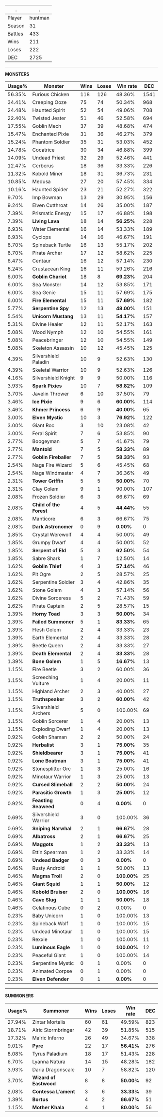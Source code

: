 .|.
|-|-
Player|huntman
Season|31
Battles|433
Wins|211
Loses|222
DEC|2725

---
**MONSTERS**

Usage%|Monster|Wins|Loses|Win rate|DEC|
-|-|-|-|-|-|
56.35%|Furious Chicken|118|126|48.36%|1541|
34.41%|Creeping Ooze|75|74|50.34%|968|
24.48%|Haunted Spirit|52|54|49.06%|708|
22.40%|Twisted Jester|51|46|52.58%|694|
17.55%|Goblin Mech|37|39|48.68%|474|
15.47%|Enchanted Pixie|31|36|46.27%|379|
15.24%|Phantom Soldier|35|31|53.03%|452|
14.78%|Cocatrice|30|34|46.88%|399|
14.09%|Undead Priest|32|29|52.46%|441|
12.47%|Cerberus|18|36|33.33%|226|
11.32%|Kobold Miner|18|31|36.73%|231|
10.85%|Medusa|27|20|57.45%|334|
10.16%|Haunted Spider|23|21|52.27%|322|
9.70%|Imp Bowman|13|29|30.95%|156|
9.24%|Elven Cutthroat|14|26|35.00%|187|
7.39%|Prismatic Energy|15|17|46.88%|198|
7.39%|**Living Lava**|18|14|**56.25%**|228|
6.93%|Water Elemental|16|14|53.33%|189|
6.93%|Cyclops|14|16|46.67%|191|
6.70%|Spineback Turtle|16|13|55.17%|202|
6.70%|Pirate Archer|17|12|58.62%|225|
6.47%|Centaur|16|12|57.14%|230|
6.24%|Crustacean King|16|11|59.26%|216|
6.00%|**Goblin Chariot**|18|8|**69.23%**|204|
6.00%|Sea Monster|14|12|53.85%|171|
6.00%|Sea Genie|15|11|57.69%|175|
6.00%|**Fire Elemental**|15|11|**57.69%**|182|
5.77%|**Serpentine Spy**|12|13|**48.00%**|151|
5.54%|**Unicorn Mustang**|13|11|**54.17%**|157|
5.31%|Divine Healer|12|11|52.17%|163|
5.08%|Wood Nymph|12|10|54.55%|161|
5.08%|Peacebringer|12|10|54.55%|149|
5.08%|Skeleton Assassin|10|12|45.45%|125|
4.39%|Silvershield Paladin|10|9|52.63%|130|
4.39%|Skeletal Warrior|10|9|52.63%|126|
4.16%|Silvershield Knight|9|9|50.00%|116|
3.93%|**Spark Pixies**|10|7|**58.82%**|109|
3.70%|Javelin Thrower|6|10|37.50%|79|
3.46%|**Ice Pixie**|9|6|**60.00%**|114|
3.46%|**Khmer Princess**|6|9|**40.00%**|65|
3.00%|**Elven Mystic**|10|3|**76.92%**|122|
3.00%|Giant Roc|3|10|23.08%|42|
3.00%|Feral Spirit|7|6|53.85%|90|
2.77%|Boogeyman|5|7|41.67%|79|
2.77%|**Mantoid**|7|5|**58.33%**|89|
2.77%|**Goblin Fireballer**|7|5|**58.33%**|93|
2.54%|Naga Fire Wizard|5|6|45.45%|68|
2.54%|Naga Windmaster|4|7|36.36%|49|
2.31%|**Tower Griffin**|5|5|**50.00%**|70|
2.31%|Clay Golem|9|1|90.00%|107|
2.08%|Frozen Soldier|6|3|66.67%|69|
2.08%|**Child of the Forest**|4|5|**44.44%**|55|
2.08%|Manticore|6|3|66.67%|75|
2.08%|**Dark Astronomer**|0|9|**0.00%**|0|
1.85%|Crystal Werewolf|4|4|50.00%|49|
1.85%|Grumpy Dwarf|4|4|50.00%|52|
1.85%|**Serpent of Eld**|5|3|**62.50%**|54|
1.85%|Sabre Shark|1|7|12.50%|14|
1.62%|**Goblin Thief**|4|3|**57.14%**|46|
1.62%|Pit Ogre|2|5|28.57%|25|
1.62%|Serpentine Soldier|3|4|42.86%|35|
1.62%|Stone Golem|4|3|57.14%|56|
1.62%|Divine Sorceress|5|2|71.43%|59|
1.62%|Pirate Captain|2|5|28.57%|15|
1.39%|**Horny Toad**|3|3|**50.00%**|34|
1.39%|**Failed Summoner**|5|1|**83.33%**|65|
1.39%|Flesh Golem|2|4|33.33%|23|
1.39%|Earth Elemental|2|4|33.33%|28|
1.39%|Beetle Queen|2|4|33.33%|27|
1.39%|**Death Elemental**|2|4|**33.33%**|28|
1.39%|**Bone Golem**|1|5|**16.67%**|13|
1.15%|Fire Beetle|3|2|60.00%|36|
1.15%|Screeching Vulture|1|4|20.00%|11|
1.15%|Highland Archer|2|3|40.00%|27|
1.15%|**Truthspeaker**|3|2|**60.00%**|42|
1.15%|Silvershield Archers|5|0|100.00%|69|
1.15%|Goblin Sorcerer|1|4|20.00%|13|
1.15%|Exploding Dwarf|1|4|20.00%|13|
0.92%|Goblin Shaman|2|2|50.00%|24|
0.92%|**Herbalist**|3|1|**75.00%**|35|
0.92%|**Shieldbearer**|3|1|**75.00%**|41|
0.92%|**Lone Boatman**|3|1|**75.00%**|41|
0.92%|Stonesplitter Orc|1|3|25.00%|16|
0.92%|Minotaur Warrior|1|3|25.00%|13|
0.92%|**Cursed Slimeball**|2|2|**50.00%**|24|
0.92%|**Parasitic Growth**|1|3|**25.00%**|12|
0.92%|**Feasting Seaweed**|0|4|**0.00%**|0|
0.69%|Silvershield Warrior|3|0|100.00%|36|
0.69%|**Sniping Narwhal**|2|1|**66.67%**|28|
0.69%|**Albatross**|2|1|**66.67%**|25|
0.69%|**Maggots**|1|2|**33.33%**|13|
0.69%|Ettin Spearman|1|2|33.33%|14|
0.69%|**Undead Badger**|0|3|**0.00%**|0|
0.46%|Rusty Android|1|1|50.00%|13|
0.46%|**Magma Troll**|2|0|**100.00%**|25|
0.46%|**Giant Squid**|1|1|**50.00%**|12|
0.46%|**Kobold Bruiser**|2|0|**100.00%**|16|
0.46%|**Cave Slug**|1|1|**50.00%**|18|
0.46%|Gelatinous Cube|0|2|0.00%|0|
0.23%|Baby Unicorn|1|0|100.00%|13|
0.23%|Spineback Wolf|1|0|100.00%|15|
0.23%|Undead Minotaur|1|0|100.00%|15|
0.23%|Rexxie|1|0|100.00%|11|
0.23%|**Luminous Eagle**|1|0|**100.00%**|12|
0.23%|Peaceful Giant|1|0|100.00%|14|
0.23%|Serpentine Mystic|0|1|0.00%|0|
0.23%|Animated Corpse|0|1|0.00%|0|
0.23%|**Elven Defender**|0|1|**0.00%**|0|

---
**SUMMONERS**

Usage%|Summoner|Wins|Loses|Win rate|DEC|
-|-|-|-|-|-|
27.94%|Zintar Mortalis|60|61|49.59%|823|
18.71%|Alric Stormbringer|42|39|51.85%|515|
17.32%|Malric Inferno|26|49|34.67%|338|
9.01%|**Pyre**|22|17|**56.41%**|276|
8.08%|Tyrus Paladium|18|17|51.43%|228|
6.70%|Lyanna Natura|14|15|48.28%|182|
3.93%|Daria Dragonscale|10|7|58.82%|120|
3.70%|**Wizard of Eastwood**|8|8|**50.00%**|92|
2.08%|**Contessa L'ament**|3|6|**33.33%**|39|
1.39%|**Bortus**|4|2|**66.67%**|51|
1.15%|**Mother Khala**|4|1|**80.00%**|56|
